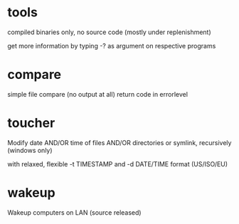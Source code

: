 # tools
compiled binaries only, no source code (mostly under replenishment)

get more information by typing -? as argument on respective programs

# compare
simple file compare (no output at all) return code in errorlevel

# toucher
Modify date AND/OR time of files AND/OR directories or symlink, recursively (windows only)

with relaxed, flexible -t TIMESTAMP and -d DATE/TIME format (US/ISO/EU)

# wakeup
Wakeup computers on LAN (source released)
